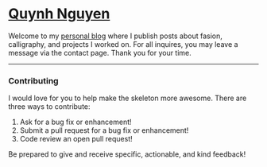 # [Quynh Nguyen](https://miss-quynh.github.io/)

Welcome to my [personal blog](https://miss-quynh.github.io/) where I publish posts about fasion, calligraphy, and projects I worked on. For all inquires, you may leave a message via the contact page. Thank you for your time.

<hr>

### Contributing

I would love for you to help make the skeleton more awesome. There are three ways to contribute:

1. Ask for a bug fix or enhancement!
2. Submit a pull request for a bug fix or enhancement!
3. Code review an open pull request!

Be prepared to give and receive specific, actionable, and kind feedback!
